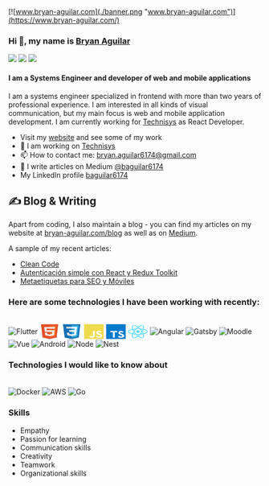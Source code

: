 [![www.bryan-aguilar.com](./banner.png "www.bryan-aguilar.com")](https://www.bryan-aguilar.com/)

### Hi 👋, my name is [Bryan Aguilar](https://www.bryan-aguilar.com/)

<div> 
  <a href = "mailto:bryan.aguilar6174@gmail.com"><img src="https://img.shields.io/badge/-Gmail-%23333?style=for-the-badge&logo=gmail&logoColor=white" target="_blank"></a>
  <a href="https://www.linkedin.com/in/baguilar6174/" target="_blank"><img src="https://img.shields.io/badge/-LinkedIn-%230077B5?style=for-the-badge&logo=linkedin&logoColor=white" target="_blank"></a>
  <a href="https://baguilar6174.medium.com" target="_blank"><img src="https://img.shields.io/badge/Medium-12100E?style=for-the-badge&logo=medium&logoColor=white" target="_blank"></a>  
</div>
  
#### I am a Systems Engineer and developer of web and mobile applications
I am a systems engineer specialized in frontend with more than two years of professional experience. I am interested in all kinds of visual communication, but my main focus is web and mobile application development. I am currently working for [Technisys](https://www.technisys.com/) as React Developer.

- Visit my [website](https://www.bryan-aguilar.com/) and see some of my work
- 🔭 I am working on [Technisys](https://www.technisys.com/)
- 📫 How to contact me: bryan.aguilar6174@gmail.com 
- 📝 I write articles on Medium [@baguilar6174](https://baguilar6174.medium.com/) 
- My LinkedIn profile [baguilar6174](https://www.linkedin.com/in/baguilar6174/)

## &#x270d; Blog & Writing

Apart from coding, I also maintain a blog - you can find my articles on my website at [bryan-aguilar.com/blog](https://www.bryan-aguilar.com/blog/) as well as on [Medium](https://baguilar6174.medium.com/).

A sample of my recent articles:

<!-- BLOG-POST-LIST:START -->
- [Clean Code](https://www.bryan-aguilar.com/blog/clean-code/)
- [Autenticación simple con React y Redux Toolkit](https://www.bryan-aguilar.com/blog/react-auth/)
- [Metaetiquetas para SEO y Móviles](https://www.bryan-aguilar.com/blog/seo-metatags/)
<!-- BLOG-POST-LIST:END -->

### Here are some technologies I have been working with recently:

<div style="display: inline_block"><br>
  <img align="center" alt="Flutter" height="30" width="40" src="https://cdn.jsdelivr.net/gh/devicons/devicon/icons/flutter/flutter-original.svg">
  <img align="center" alt="HTML" height="30" width="40" src="https://raw.githubusercontent.com/devicons/devicon/master/icons/html5/html5-original.svg">
  <img align="center" alt="CSS" height="30" width="40" src="https://raw.githubusercontent.com/devicons/devicon/master/icons/css3/css3-original.svg">
  <img align="center" alt="Js" height="30" width="40" src="https://raw.githubusercontent.com/devicons/devicon/master/icons/javascript/javascript-plain.svg">
  <img align="center" alt="Ts" height="30" width="40" src="https://raw.githubusercontent.com/devicons/devicon/master/icons/typescript/typescript-plain.svg">
  <img align="center" alt="React" height="30" width="40" src="https://raw.githubusercontent.com/devicons/devicon/master/icons/react/react-original.svg">
  <img align="center" alt="Angular" height="30" width="40" src="https://cdn.jsdelivr.net/gh/devicons/devicon/icons/angularjs/angularjs-original.svg">
  <img align="center" alt="Gatsby" height="30" width="40" src="https://cdn.jsdelivr.net/gh/devicons/devicon/icons/gatsby/gatsby-plain.svg">
  <img align="center" alt="Moodle" height="30" width="40" src="https://cdn.jsdelivr.net/gh/devicons/devicon/icons/moodle/moodle-original.svg">
  <img align="center" alt="Vue" height="30" width="40" src="https://cdn.jsdelivr.net/gh/devicons/devicon/icons/vuejs/vuejs-original.svg">
  <img align="center" alt="Android" height="30" width="40" src="https://cdn.jsdelivr.net/gh/devicons/devicon/icons/android/android-original.svg">
  <img align="center" alt="Node" height="30" width="40" src="https://cdn.jsdelivr.net/gh/devicons/devicon/icons/nodejs/nodejs-original.svg">
  <img align="center" alt="Nest" height="30" width="40" src="https://cdn.jsdelivr.net/gh/devicons/devicon/icons/nestjs/nestjs-plain.svg">
</div>

### Technologies I would like to know about

<div style="display: inline_block"><br>
  <img align="center" alt="Docker" height="30" width="40" src="https://cdn.jsdelivr.net/gh/devicons/devicon/icons/docker/docker-original.svg">
  <img align="center" alt="AWS" height="30" width="40" src="https://cdn.jsdelivr.net/gh/devicons/devicon/icons/amazonwebservices/amazonwebservices-original.svg">
  <img align="center" alt="Go" height="30" width="40" src="https://cdn.jsdelivr.net/gh/devicons/devicon/icons/go/go-original.svg"> 
</div>

### Skills

- Empathy
- Passion for learning
- Communication skills
- Creativity
- Teamwork
- Organizational skills
